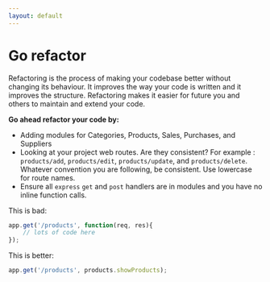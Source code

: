 ```yaml
---
layout: default
---
```


# Go refactor

Refactoring is the process of making your codebase better without changing its behaviour. It improves the way your code is written and it improves the structure. Refactoring makes it easier for future you and others to maintain and extend your code.

**Go ahead refactor your code by:**

* Adding modules for Categories, Products, Sales, Purchases, and Suppliers
* Looking at your project web routes. Are they consistent? For example : `products/add`, `products/edit`, `products/update`, and `products/delete`. Whatever convention you are following, be consistent. Use lowercase for route names.
* Ensure all `express` `get` and `post` handlers are in modules and you have no inline function calls.

This is bad:

```javascript
app.get('/products', function(req, res){
    // lots of code here
});
```

This is better:

```javascript
app.get('/products', products.showProducts);
```
